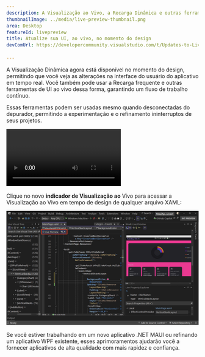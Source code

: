 ```yaml
---
description: A Visualização ao Vivo, a Recarga Dinâmica e outras ferramentas de interface do usuário agora estão disponíveis no momento do design.
thumbnailImage: ../media/live-preview-thumbnail.png
area: Desktop
featureId: livepreview
title: Atualize sua UI, ao vivo, no momento do design
devComUrl: https://developercommunity.visualstudio.com/t/Updates-to-Live-Preview-Hot-Reload-and/10846679

---
```



A Visualização Dinâmica agora está disponível no momento do design, permitindo que você veja as alterações na interface do usuário do aplicativo em tempo real. Você também pode usar a Recarga frequente e outras ferramentas de UI ao vivo dessa forma, garantindo um fluxo de trabalho contínuo.

Essas ferramentas podem ser usadas mesmo quando desconectadas do depurador, permitindo a experimentação e o refinamento ininterruptos de seus projetos.

![Demonstração de visualização ao vivo](../media/live-preview.mp4)

Clique no novo **indicador de Visualização ao** Vivo para acessar a Visualização ao Vivo em tempo de design de qualquer arquivo XAML:

![Captura de tela de visualização ao vivo](../media/live-preview.png)

Se você estiver trabalhando em um novo aplicativo .NET MAUI ou refinando um aplicativo WPF existente, esses aprimoramentos ajudarão você a fornecer aplicativos de alta qualidade com mais rapidez e confiança.
